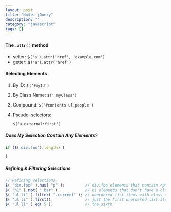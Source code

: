 ```yaml
---
layout: post
title: "Note: jQuery"
description: ""
category: "javascript"
tags: []
---
```


#### The `.attr()` method

- setter: `$('a').attr('href', 'example.com')`
- getter: `$('a').attr('href')`

#### Selecting Elements

1. By ID: `$('#myId')`
2. By Class Name: `$('.myClass')`
3. Compound: `$('#contents ul.people')`
4. Pseudo-selectors:

    `$('a.external:first')`

##### Does My Selection Contain Any Elements?

```javascript
if ($('div.foo').length) {

}
```

##### Refining & Filtering Selections

```javascript
// Refining selections.
$( "div.foo" ).has( "p" );         // div.foo elements that contain <p> tags
$( "h1" ).not( ".bar" );           // h1 elements that don't have a class of bar
$( "ul li" ).filter( ".current" ); // unordered list items with class of current
$( "ul li" ).first();              // just the first unordered list item
$( "ul li" ).eq( 5 );              // the sixth
```
